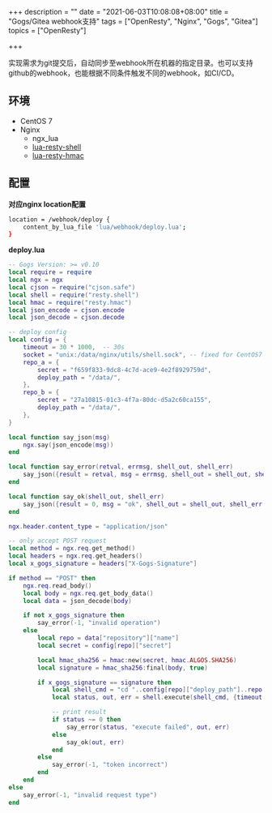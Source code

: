 +++
description = ""
date = "2021-06-03T10:08:08+08:00"
title = "Gogs/Gitea webhook支持"
tags = ["OpenResty", "Nginx", "Gogs", "Gitea"]
topics = ["OpenResty"]

+++

实现需求为git提交后，自动同步至webhook所在机器的指定目录。也可以支持github的webhook，也能根据不同条件触发不同的webhook，如CI/CD。

## 环境

- CentOS 7
- Nginx
    - ngx_lua
    - [lua-resty-shell](https://github.com/juce/lua-resty-shell)
    - [lua-resty-hmac](https://github.com/jkeys089/lua-resty-hmac)

## 配置

**对应nginx location配置**

```sh
location = /webhook/deploy {
    content_by_lua_file 'lua/webhook/deploy.lua';
}
```

**deploy.lua**

```lua
-- Gogs Version: >= v0.10
local require = require
local ngx = ngx
local cjson = require("cjson.safe")
local shell = require("resty.shell")
local hmac = require("resty.hmac")
local json_encode = cjson.encode
local json_decode = cjson.decode

-- deploy config
local config = {
    timeout = 30 * 1000,  -- 30s
    socket = "unix:/data/nginx/utils/shell.sock", -- fixed for CentOS7
    repo_a = {
        secret = "f659f833-9dc8-4c7d-ace9-4e2f8929759d",
        deploy_path = "/data/",
    },
    repo_b = {
        secret = "27a10815-01c3-4f7a-80dc-d5a2c60ca155",
        deploy_path = "/data/",
    },
}

local function say_json(msg)
    ngx.say(json_encode(msg))
end

local function say_error(retval, errmsg, shell_out, shell_err)
    say_json({result = retval, msg = errmsg, shell_out = shell_out, shell_err = shell_err})
end

local function say_ok(shell_out, shell_err)
    say_json({result = 0, msg = "ok", shell_out = shell_out, shell_err = shell_err})
end

ngx.header.content_type = "application/json"

-- only accept POST request
local method = ngx.req.get_method()
local headers = ngx.req.get_headers()
local x_gogs_signature = headers["X-Gogs-Signature"]

if method == "POST" then
    ngx.req.read_body()
    local body = ngx.req.get_body_data()
    local data = json_decode(body)

    if not x_gogs_signature then
        say_error(-1, "invalid operation")
    else
        local repo = data["repository"]["name"]
        local secret = config[repo]["secret"]

        local hmac_sha256 = hmac:new(secret, hmac.ALGOS.SHA256)
        local signature = hmac_sha256:final(body, true)

        if x_gogs_signature == signature then
            local shell_cmd = "cd "..config[repo]["deploy_path"]..repo.."; git reset --hard origin/master; git clean -f; git pull"
            local status, out, err = shell.execute(shell_cmd, {timeout = config.timeout})

            -- print result
            if status ~= 0 then
                say_error(status, "execute failed", out, err)
            else
                say_ok(out, err)
            end
        else
            say_error(-1, "token incorrect")
        end
    end
else
    say_error(-1, "invalid request type")
end
```
